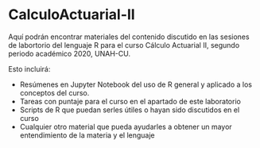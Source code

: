 # CalculoActuarial-II
Aquí podrán encontrar materiales del contenido discutido en las sesiones de labortorio del lenguaje R para el curso Cálculo Actuarial II, segundo periodo académico 2020, UNAH-CU.

Esto incluirá: 
* Resúmenes en Jupyter Notebook del uso de R general y aplicado a los conceptos del curso.
* Tareas con puntaje para el curso en el apartado de este laboratorio
* Scripts de R que puedan serles útiles o hayan sido discutidos en el curso
* Cualquier otro material que pueda ayudarles a obtener un mayor entendimiento de la materia y el lenguaje

